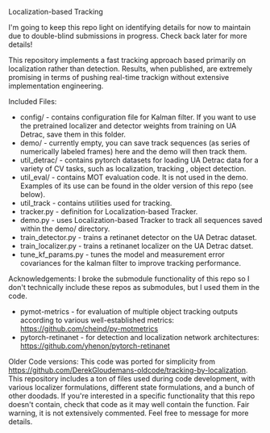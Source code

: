 Localization-based Tracking 

I'm going to keep this repo light on identifying details for now to maintain due to double-blind submissions in progress. Check back later for more details!

This repository implements a fast tracking approach based primarily on localization rather than detection. Results, when published, are extremely promising in terms of pushing real-time trackign without extensive implementation engineering.

Included Files:
- config/ - contains configuration file for Kalman filter. If you want to use the pretrained localizer and detector weights from training on UA Detrac, save them in this folder.
- demo/ - currently empty, you can save track sequences (as series of numerically labeled frames) here and the demo will then track them.
- util_detrac/ - contains pytorch datasets for loading UA Detrac data for a variety of CV tasks, such as localization, tracking , object detection.
- util_eval/ - contains MOT evaluation code. It is not used in the demo. Examples of its use can be found in the older version of this repo (see below).
- util_track - contains utilities used for tracking.
- tracker.py - definition for Localization-based Tracker.
- demo.py - uses Localization-based Tracker to track all sequences saved within the demo/ directory.
- train_detector.py - trains a retinanet detector on the UA Detrac dataset.
- train_localizer.py - trains a retinanet localizer on the UA Detrac datset.
- tune_kf_params.py - tunes the model and measurement error covariances for the kalman filter to improve tracking performance.

Acknowledgements:
I broke the submodule functionality of this repo so I don't technically include these repos as submodules, but I used them in the code.
- pymot-metrics - for evaluation of multiple object tracking outputs according to various well-established metrics: https://github.com/cheind/py-motmetrics 
- pytorch-retinanet - for detection and localization network architectures: https://github.com/yhenon/pytorch-retinanet

Older Code versions:
This code was ported for simplicity from https://github.com/DerekGloudemans-oldcode/tracking-by-localization. This repository includes a ton of files used during code development, with various localizer formulations, different state formulations, and a bunch of other doodads. If you're interested in a specific functionality that this repo doesn't contain, check that code as it may well contain the function. Fair warning, it is not extensively commented. Feel free to message for more details.
